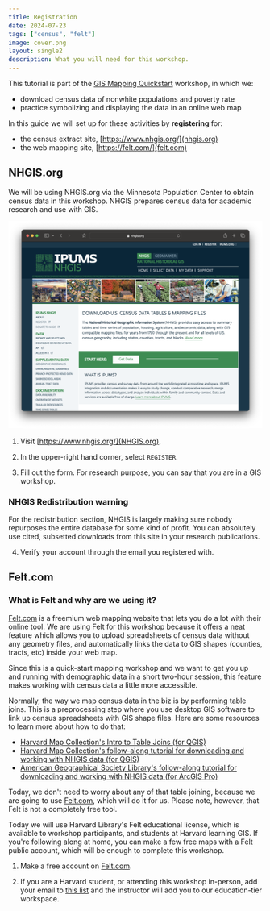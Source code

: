 ```yaml
---
title: Registration
date: 2024-07-23
tags: ["census", "felt"]
image: cover.png
layout: single2
description: What you will need for this workshop.
---
```


This tutorial is part of the [GIS Mapping Quickstart](https://mapping.share.library.harvard.edu/resources/workshops/workshop-4/registration/) workshop, in which we:
- download census data of nonwhite populations and poverty rate
- practice symbolizing and displaying the data in an online web map

In this guide we will set up for these activities by **registering** for:
- the census extract site, [https://www.nhgis.org/](nhgis.org)
- the web mapping site, [https://felt.com/](felt.com)

## NHGIS.org

We will be using NHGIS.org via the Minnesota Population Center to obtain census data in this workshop. NHGIS prepares census data for academic research and use with GIS.

![homepage of NHGIS.org](cover.png)

1. Visit [https://www.nhgis.org/](NHGIS.org).

2. In the upper-right hand corner, select `REGISTER`.

3. Fill out the form. For research purpose, you can say that you are in a GIS workshop.

<div class="alert-info">
    <h3>NHGIS Redistribution warning</h3>
  For the redistribution section, NHGIS is largely making sure nobody repurposes the entire database for some kind of profit. You can absolutely use cited, subsetted downloads from this site in your research publications.
</div>

 4. Verify your account through the email you registered with.


## Felt.com

<div class="alert-info">
    <h3>What is Felt and why are we using it?</h3>
<p><a href="https://felt.com/">Felt.com</a> is a freemium web mapping website that lets you do a lot with their online tool. We are using Felt for this workshop because it offers a neat feature which allows you to upload spreadsheets of census data without any geometry files, and automatically links the data to GIS shapes (counties, tracts, etc) inside your web map.</p> 

<p>Since this is a quick-start mapping workshop and we want to get you up and running with demographic data in a short two-hour session, this feature makes working with census data a little more accessible.</p>

<p>Normally, the way we map census data in the biz is by performing table joins. This is a preprocessing step where you use desktop GIS software to link up census spreadsheets with GIS shape files. Here are some resources to learn more about how to do that:</p>
<ul>
<li><a href="https://mapping.share.library.harvard.edu/tutorials/census-data-primer/perform-a-table-join/">Harvard Map Collection's Intro to Table Joins (for QGIS)</a></li>
<li><a href="https://mapping.share.library.harvard.edu/tutorials/census-data-primer/">Harvard Map Collection's follow-along tutorial for downloading and working with NHGIS data (for QGIS)</a></li>
<li><a href="https://guides.library.uwm.edu/c.php?g=567847&p=3914007">American Geographical Society Library's follow-along tutorial for downloading and working with NHGIS data (for ArcGIS Pro)</a></li>
</ul>
<p>Today, we don't need to worry about any of that table joining, because we are going to use <a href="https://felt.com/">Felt.com</a>, which will do it for us. Please note, however, that Felt is not a completely free tool. </p>

<p>Today we will use Harvard Library's Felt educational license, which is available to workshop participants, and students at Harvard learning GIS. If you're following along at home, you can make a few free maps with a Felt public account, which will be enough to complete this workshop.</p>
</div>


1. Make a free account on [Felt.com](https://felt.com/).

2. If you are a Harvard student, or attending this workshop in-person, add your email to [this list](https://docs.google.com/forms/d/e/1FAIpQLSeTkBRUne9IyjZRcfzXKuezPrHWlCfe9efWteQYsU8lkdJgzA/viewform?usp=sf_link) and the instructor will add you to our education-tier workspace.





